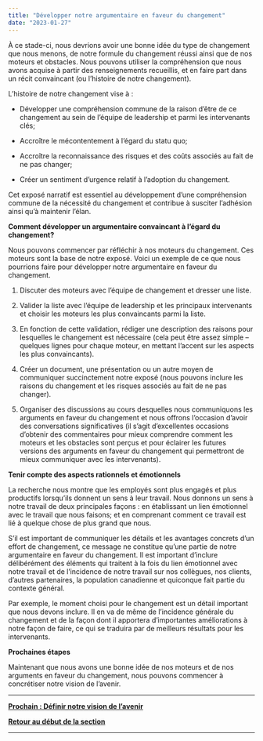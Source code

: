 ```yaml
---
title: "Développer notre argumentaire en faveur du changement"
date: "2023-01-27"
---
```


À ce stade-ci, nous devrions avoir une bonne idée du type de changement que nous menons, de notre formule du changement réussi ainsi que de nos moteurs et obstacles. Nous pouvons utiliser la compréhension que nous avons acquise à partir des renseignements recueillis, et en faire part dans un récit convaincant (ou l’histoire de notre changement).

L’histoire de notre changement vise à :

- Développer une compréhension commune de la raison d’être de ce changement au sein de l’équipe de leadership et parmi les intervenants clés;

- Accroître le mécontentement à l’égard du statu quo;

- Accroître la reconnaissance des risques et des coûts associés au fait de ne pas changer;

- Créer un sentiment d’urgence relatif à l’adoption du changement.

Cet exposé narratif est essentiel au développement d’une compréhension commune de la nécessité du changement et contribue à susciter l’adhésion ainsi qu’à maintenir l’élan.

**Comment développer un argumentaire convaincant à l’égard du changement?**

Nous pouvons commencer par réfléchir à nos moteurs du changement. Ces moteurs sont la base de notre exposé. Voici un exemple de ce que nous pourrions faire pour développer notre argumentaire en faveur du changement.

1. Discuter des moteurs avec l’équipe de changement et dresser une liste.

3. Valider la liste avec l’équipe de leadership et les principaux intervenants et choisir les moteurs les plus convaincants parmi la liste.

5. En fonction de cette validation, rédiger une description des raisons pour lesquelles le changement est nécessaire (cela peut être assez simple – quelques lignes pour chaque moteur, en mettant l’accent sur les aspects les plus convaincants).

7. Créer un document, une présentation ou un autre moyen de communiquer succinctement notre exposé (nous pouvons inclure les raisons du changement et les risques associés au fait de ne pas changer).

9. Organiser des discussions au cours desquelles nous communiquons les arguments en faveur du changement et nous offrons l’occasion d’avoir des conversations significatives (il s’agit d’excellentes occasions d’obtenir des commentaires pour mieux comprendre comment les moteurs et les obstacles sont perçus et pour éclairer les futures versions des arguments en faveur du changement qui permettront de mieux communiquer avec les intervenants).

**Tenir compte des aspects rationnels et émotionnels**

La recherche nous montre que les employés sont plus engagés et plus productifs lorsqu’ils donnent un sens à leur travail. Nous donnons un sens à notre travail de deux principales façons : en établissant un lien émotionnel avec le travail que nous faisons; et en comprenant comment ce travail est lié à quelque chose de plus grand que nous.

S’il est important de communiquer les détails et les avantages concrets d’un effort de changement, ce message ne constitue qu’une partie de notre argumentaire en faveur du changement. Il est important d’inclure délibérément des éléments qui traitent à la fois du lien émotionnel avec notre travail et de l’incidence de notre travail sur nos collègues, nos clients, d’autres partenaires, la population canadienne et quiconque fait partie du contexte général.

Par exemple, le moment choisi pour le changement est un détail important que nous devons inclure. Il en va de même de l’incidence générale du changement et de la façon dont il apportera d’importantes améliorations à notre façon de faire, ce qui se traduira par de meilleurs résultats pour les intervenants.

**Prochaines étapes**

Maintenant que nous avons une bonne idée de nos moteurs et de nos arguments en faveur du changement, nous pouvons commencer à concrétiser notre vision de l’avenir.

* * *

[******Prochain : Définir notre vision de l’avenir******](/framework-for-leading-change/definir-notre-vision-de-lavenir/)

[**Retour au début de la section**](/framework-for-leading-change/jeter-les-bases-dun-changement-reussi/)

* * *
